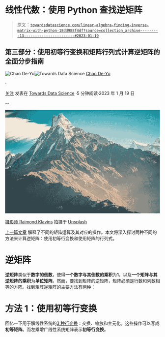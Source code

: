 # 线性代数：使用 Python 查找逆矩阵

> 原文：[`towardsdatascience.com/linear-algebra-finding-inverse-matrix-with-python-18dd988f4df?source=collection_archive---------13-----------------------#2023-01-19`](https://towardsdatascience.com/linear-algebra-finding-inverse-matrix-with-python-18dd988f4df?source=collection_archive---------13-----------------------#2023-01-19)

## 第三部分：使用初等行变换和矩阵行列式计算逆矩阵的全面分步指南

[](https://chaodeyu.medium.com/?source=post_page-----18dd988f4df--------------------------------)![Chao De-Yu](https://chaodeyu.medium.com/?source=post_page-----18dd988f4df--------------------------------)[](https://towardsdatascience.com/?source=post_page-----18dd988f4df--------------------------------)![Towards Data Science](https://towardsdatascience.com/?source=post_page-----18dd988f4df--------------------------------) [Chao De-Yu](https://chaodeyu.medium.com/?source=post_page-----18dd988f4df--------------------------------)

·

[关注](https://medium.com/m/signin?actionUrl=https%3A%2F%2Fmedium.com%2F_%2Fsubscribe%2Fuser%2F5b7be08f8f4c&operation=register&redirect=https%3A%2F%2Ftowardsdatascience.com%2Flinear-algebra-finding-inverse-matrix-with-python-18dd988f4df&user=Chao+De-Yu&userId=5b7be08f8f4c&source=post_page-5b7be08f8f4c----18dd988f4df---------------------post_header-----------) 发表在 [Towards Data Science](https://towardsdatascience.com/?source=post_page-----18dd988f4df--------------------------------) ·5 分钟阅读·2023 年 1 月 19 日[](https://medium.com/m/signin?actionUrl=https%3A%2F%2Fmedium.com%2F_%2Fvote%2Ftowards-data-science%2F18dd988f4df&operation=register&redirect=https%3A%2F%2Ftowardsdatascience.com%2Flinear-algebra-finding-inverse-matrix-with-python-18dd988f4df&user=Chao+De-Yu&userId=5b7be08f8f4c&source=-----18dd988f4df---------------------clap_footer-----------)

--

[](https://medium.com/m/signin?actionUrl=https%3A%2F%2Fmedium.com%2F_%2Fbookmark%2Fp%2F18dd988f4df&operation=register&redirect=https%3A%2F%2Ftowardsdatascience.com%2Flinear-algebra-finding-inverse-matrix-with-python-18dd988f4df&source=-----18dd988f4df---------------------bookmark_footer-----------)![](img/bdc89b0ab6a2f627646ef764c26d4202.png)

[摄影师 Raimond Klavins](https://unsplash.com/@raimondklavins) 拍摄于 [Unsplash](https://unsplash.com)

[上一篇文章](https://medium.com/towards-data-science/linear-algebra-matrix-operations-and-their-properties-with-python-a0885a159be1) 解释了不同的矩阵运算及其对应的操作。本文将深入探讨两种不同的方法来计算逆矩阵：使用初等行变换和使用矩阵的行列式。

# 逆矩阵

**逆矩阵**类似于**数字的倒数**，使得**一个数字与其倒数的乘积**为**1**，以及**一个矩阵与其逆矩阵的乘积**为**单位矩阵**。然而，要找到矩阵的逆矩阵，矩阵必须是行数和列数相等的方阵。找到矩阵逆矩阵的主要方法有两种：

# 方法 1：使用初等行变换

回忆一下用于解线性系统的[3 种行变换](https://medium.com/towards-data-science/linear-algebra-systems-of-linear-equations-and-matrices-with-python-d3e0fcb29e85)：交换、缩放和主元化。这些操作可以写成**初等矩阵**。而左乘增广线性系统矩阵表示**初等行变换**。
